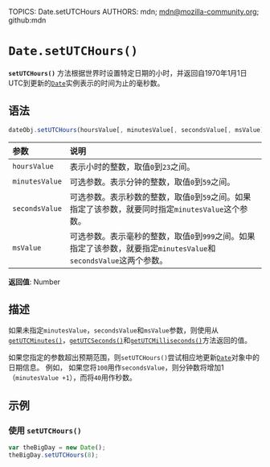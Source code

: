 TOPICS: Date.setUTCHours
AUTHORS: mdn; mdn@mozilla-community.org; github:mdn

# `Date.setUTCHours()`

**`setUTCHours()`** 方法根据世界时设置特定日期的小时，并返回自1970年1月1日UTC到更新的[`Date`](/zh-hans/webfrontend/Date)实例表示的时间为止的毫秒数。

## 语法

```javascript
dateObj.setUTCHours(hoursValue[, minutesValue[, secondsValue[, msValue]]])
```

| 参数 | 说明 |
| :-- | :-- |
| `hoursValue` | 表示小时的整数，取值`0`到`23`之间。 |
| `minutesValue` | 可选参数。表示分钟的整数，取值`0`到`59`之间。 |
| `secondsValue` | 可选参数。表示秒数的整数，取值`0`到`59`之间。如果指定了该参数，就要同时指定`minutesValue`这个参数。 |
| `msValue` | 可选参数。表示毫秒的整数，取值`0`到`999`之间。如果指定了该参数，就要指定`minutesValue`和`secondsValue`这两个参数。 |

**返回值**: Number

## 描述

如果未指定`minutesValue`，`secondsValue`和`msValue`参数，则使用从[`getUTCMinutes()`](/zh-hans/webfrontend/Date.getUTCMinutes)，[`getUTCSeconds()`](/zh-hans/webfrontend/Date.getUTCSeconds)和[`getUTCMilliseconds()`](/zh-hans/webfrontend/Date.getUTCMilliseconds)方法返回的值。

如果您指定的参数超出预期范围，则`setUTCHours()`尝试相应地更新[`Date`](/zh-hans/webfrontend/Date)对象中的日期信息。 例如，
如果您将`100`用作`secondsValue`，则分钟数将增加1（`minutesValue +1`），而将`40`用作秒数。

## 示例

### 使用 `setUTCHours()`

```javascript
var theBigDay = new Date();
theBigDay.setUTCHours(8);
```
